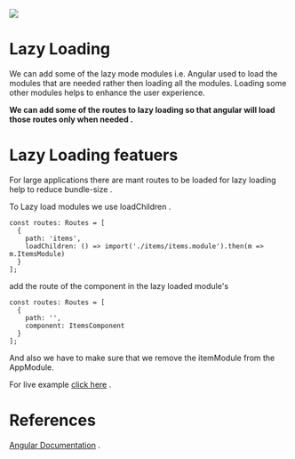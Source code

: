 ![](https://i.imgur.com/IuCRNuE.jpg)

# Lazy Loading



We can add some of the lazy mode modules i.e. Angular used to load the modules that are needed rather then loading all the modules. Loading some other modules helps to enhance the user experience.

**We can add some of the routes to lazy loading so that angular will load those routes only when needed .**

# Lazy Loading featuers



For large applications there are mant routes to be loaded for lazy loading help to reduce bundle-size .



To Lazy load modules we use loadChildren .

````tsx
const routes: Routes = [
  {
    path: 'items',
    loadChildren: () => import('./items/items.module').then(m => m.ItemsModule)
  }
];
````



add the route of the component in the lazy loaded module's



```tsx
const routes: Routes = [
  {
    path: '',
    component: ItemsComponent
  }
];
```



And also we have to make sure that we remove the itemModule from the AppModule.



For live example [click here](https://angular.io/generated/live-examples/lazy-loading-ngmodules/stackblitz.html) .

# References

[Angular Documentation](https://angular.io/guide/lazy-loading-ngmodules) .